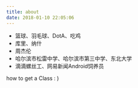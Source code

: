 ```yaml
---
title: about
date: 2018-01-10 22:05:06
---
```




- 篮球、羽毛球、DotA、吃鸡
- 库里、纳什
- 周杰伦
- 哈尔滨市松雷中学、哈尔滨市第三中学、东北大学
- 滴滴螺丝工、网易新闻Android饲养员




how to get a Class  : )